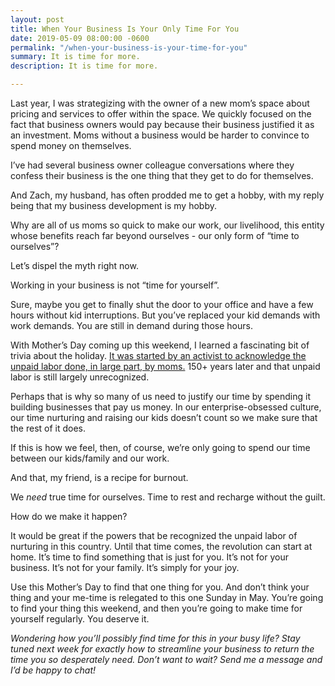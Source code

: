 ```yaml
---
layout: post
title: When Your Business Is Your Only Time For You
date: 2019-05-09 08:00:00 -0600
permalink: "/when-your-business-is-your-time-for-you"
summary: It is time for more.
description: It is time for more.

---
```

Last year, I was strategizing with the owner of a new mom’s space about pricing and services to offer within the space. We quickly focused on the fact that business owners would pay because their business justified it as an investment. Moms without a business would be harder to convince to spend money on themselves.

I’ve had several business owner colleague conversations where they confess their business is the one thing that they get to do for themselves.

And Zach, my husband, has often prodded me to get a hobby, with my reply being that my business development is my hobby.

Why are all of us moms so quick to make our work, our livelihood, this entity whose benefits reach far beyond ourselves - our only form of “time to ourselves”?

Let’s dispel the myth right now.

Working in your business is not “time for yourself”.

Sure, maybe you get to finally shut the door to your office and have a few hours without kid interruptions. But you’ve replaced your kid demands with work demands. You are still in demand during those hours.

With Mother’s Day coming up this weekend, I learned a fascinating bit of trivia about the holiday. [It was started by an activist to acknowledge the unpaid labor done, in large part, by moms.](https://medium.com/critical-frequency/lets-return-mother-s-day-to-its-revolutionary-roots-with-the-invisible-labor-calculator-7906e5d40bde?fbclid=IwAR3lMELLpNNkn0Auy2jfMEy8zC0V_TuxWvCtKWTlQO-P0CAATtBxUzy5E44 "Let’s Return Mother’s Day to Its Revolutionary Roots with The Invisible Labor Calculator") 150+ years later and that unpaid labor is still largely unrecognized.

Perhaps that is why so many of us need to justify our time by spending it building businesses that pay us money. In our enterprise-obsessed culture, our time nurturing and raising our kids doesn’t count so we make sure that the rest of it does.

If this is how we feel, then, of course, we’re only going to spend our time between our kids/family and our work.

And that, my friend, is a recipe for burnout.

We _need_ true time for ourselves. Time to rest and recharge without the guilt.

How do we make it happen?

It would be great if the powers that be recognized the unpaid labor of nurturing in this country. Until that time comes, the revolution can start at home. It’s time to find something that is just for you. It’s not for your business. It’s not for your family. It’s simply for your joy.

Use this Mother’s Day to find that one thing for you. And don’t think your thing and your me-time is relegated to this one Sunday in May. You’re going to find your thing this weekend, and then you’re going to make time for yourself regularly. You deserve it.

_Wondering how you’ll possibly find time for this in your busy life? Stay tuned next week for exactly how to streamline your business to return the time you so desperately need. Don’t want to wait? Send me a message and I’d be happy to chat!_